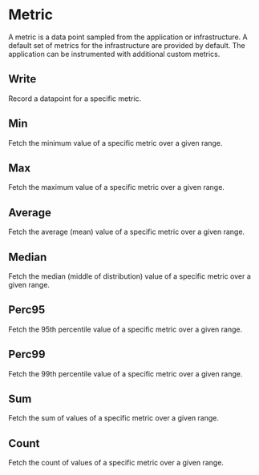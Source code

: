 # Metric

A metric is a data point sampled from the application or infrastructure. A default set of metrics for the infrastructure are provided by default. The application can be instrumented with additional custom metrics.

## Write

Record a datapoint for a specific metric.

## Min

Fetch the minimum value of a specific metric over a given range.

## Max

Fetch the maximum value of a specific metric over a given range.

## Average

Fetch the average (mean) value of a specific metric over a given range.

## Median

Fetch the median (middle of distribution) value of a specific metric over a given range.

## Perc95

Fetch the 95th percentile value of a specific metric over a given range.

## Perc99

Fetch the 99th percentile value of a specific metric over a given range.

## Sum

Fetch the sum of values of a specific metric over a given range.

## Count

Fetch the count of values of a specific metric over a given range.
